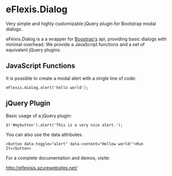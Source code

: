 eFlexis.Dialog
==============

Very simple and highly customizable jQuery plugin for Bootstrap modal dialogs.


eFelxis.Dialog is a a wrapper for <a href="http://getbootstrap.com">Boostrap's</a> api, providing basic dialogs with minimal overhead.
We provide a JavaScript functions and a set of equivalent jQuery plugins.


JavaScript Functions
--------------------
It is possible to create a modal alert with a single line of code:

    eFlexis.dialog.alert('hello world');

jQuery Plugin
-------------
Basic usage of a jQuery plugin:

    $('#mybutton').alert('This is a very nice alert.');
    
You can also use the data attributes:

    <button data-toggle="alert" data-content="Hellow world!">Run It</button>
    
For a complete documentation and demos, visite:

<a href="http://eflexisjs.azurewebsites.net/">http://eflexisjs.azurewebsites.net/</a>
